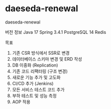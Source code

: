 # daeseda-renewal
daeseda-renewal

버전 정보
Java 17
Spring 3.4.1
PostgreSQL 14
Redis

목표
1. 기존 CSR 방식에서 SSR로 변경
2. 데이터베이스 스키마 변경 및 ERD 작성
3. DB 이중화 (Replication)
4. 기존 코드 리팩터링 (구조 변경)
5. 새로운 기능 추가 및 고도화
6. CI/CD 추가 (Jenkins)
7. 모든 서비스 테스트 코드 추가
8. 부하 테스트 및 성능 측정
9. AOP 적용
